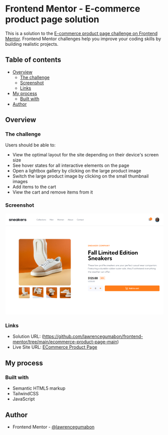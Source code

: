 # Frontend Mentor - E-commerce product page solution

This is a solution to the [E-commerce product page challenge on Frontend Mentor](https://www.frontendmentor.io/challenges/ecommerce-product-page-UPsZ9MJp6). Frontend Mentor challenges help you improve your coding skills by building realistic projects.

## Table of contents

- [Overview](#overview)
  - [The challenge](#the-challenge)
  - [Screenshot](#screenshot)
  - [Links](#links)
- [My process](#my-process)
  - [Built with](#built-with)
- [Author](#author)

## Overview

### The challenge

Users should be able to:

- View the optimal layout for the site depending on their device's screen size
- See hover states for all interactive elements on the page
- Open a lightbox gallery by clicking on the large product image
- Switch the large product image by clicking on the small thumbnail images
- Add items to the cart
- View the cart and remove items from it

### Screenshot

![](dist/images/screenshot.png)

### Links

- Solution URL: (https://github.com/lawrencegumabon/frontend-mentor/tree/main/ecommerce-product-page-main)
- Live Site URL: [ECommerce Product Page](https://ecommerce-product-page-49ceea.netlify.app/)

## My process

### Built with

- Semantic HTML5 markup
- TailwindCSS
- JavaScript

## Author

- Frontend Mentor - [@lawrencegumabon](https://www.frontendmentor.io/profile/lawrencegumabon)
